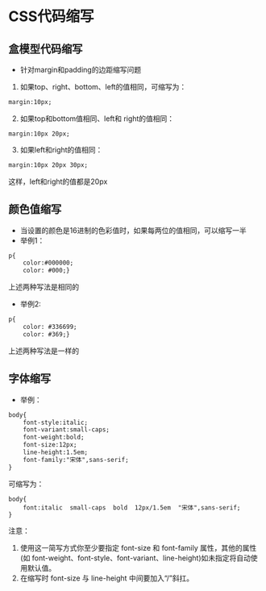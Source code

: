 # CSS代码缩写

## 盒模型代码缩写
* 针对margin和padding的边距缩写问题
1. 如果top、right、bottom、left的值相同，可缩写为：
```html
margin:10px;
```  
2. 如果top和bottom值相同、left和 right的值相同：
```hml
margin:10px 20px;
```  
3. 如果left和right的值相同：
```html
margin:10px 20px 30px;
```
这样，left和right的值都是20px


## 颜色值缩写
* 当设置的颜色是16进制的色彩值时，如果每两位的值相同，可以缩写一半
* 举例1：
```html
p{
    color:#000000;
    color: #000;}
```
上述两种写法是相同的
* 举例2:
```html
p{
    color: #336699;
    color: #369;}
```
上述两种写法是一样的


## 字体缩写
* 举例：
```html
body{
    font-style:italic;
    font-variant:small-caps; 
    font-weight:bold; 
    font-size:12px; 
    line-height:1.5em; 
    font-family:"宋体",sans-serif;
}
```
可缩写为：
```hml
body{
    font:italic  small-caps  bold  12px/1.5em  "宋体",sans-serif;
}
```
注意：
1. 使用这一简写方式你至少要指定 font-size 和 font-family 属性，其他的属性(如 font-weight、font-style、font-variant、line-height)如未指定将自动使用默认值。
2. 在缩写时 font-size 与 line-height 中间要加入“/”斜扛。